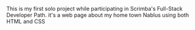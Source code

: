 This is my first solo project while participating in Scrimba's Full-Stack Developer Path.
it's a web page about my home town Nablus using both HTML and CSS
